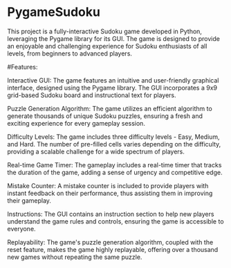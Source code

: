 # PygameSudoku

This project is a fully-interactive Sudoku game developed in Python, leveraging the Pygame library for its GUI. The game is designed to provide an enjoyable and challenging experience for Sudoku enthusiasts of all levels, from beginners to advanced players.

#Features:

Interactive GUI: The game features an intuitive and user-friendly graphical interface, designed using the Pygame library. The GUI incorporates a 9x9 grid-based Sudoku board and instructional text for players.

Puzzle Generation Algorithm: The game utilizes an efficient algorithm to generate thousands of unique Sudoku puzzles, ensuring a fresh and exciting experience for every gameplay session.

Difficulty Levels: The game includes three difficulty levels - Easy, Medium, and Hard. The number of pre-filled cells varies depending on the difficulty, providing a scalable challenge for a wide spectrum of players.

Real-time Game Timer: The gameplay includes a real-time timer that tracks the duration of the game, adding a sense of urgency and competitive edge.

Mistake Counter: A mistake counter is included to provide players with instant feedback on their performance, thus assisting them in improving their gameplay.

Instructions: The GUI contains an instruction section to help new players understand the game rules and controls, ensuring the game is accessible to everyone.

Replayability: The game's puzzle generation algorithm, coupled with the reset feature, makes the game highly replayable, offering over a thousand new games without repeating the same puzzle.
